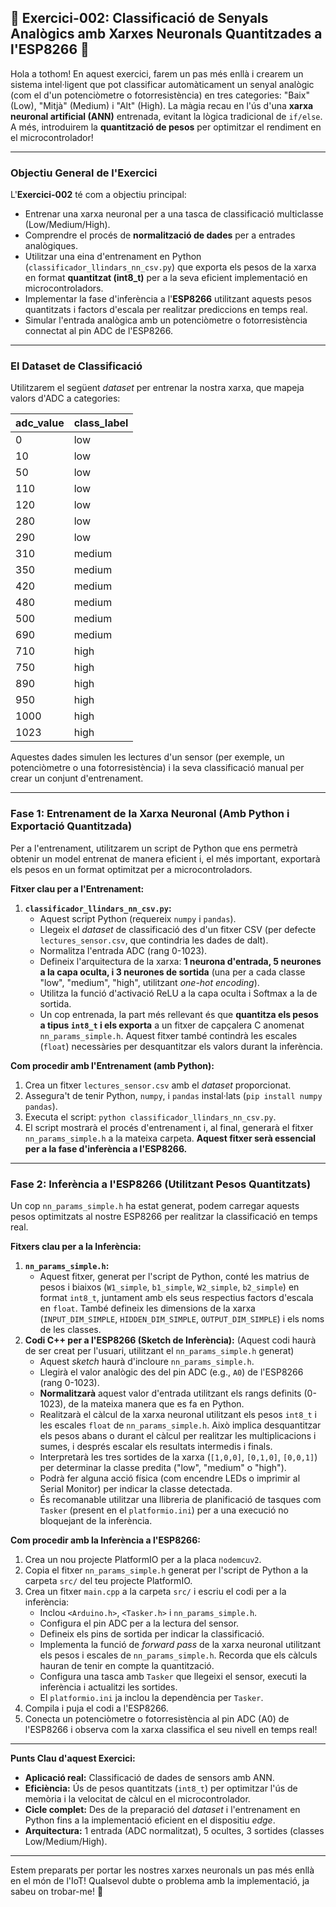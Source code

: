 **🧠 Exercici-002: Classificació de Senyals Analògics amb Xarxes Neuronals Quantitzades a l'ESP8266 🎯**
---

Hola a tothom! En aquest exercici, farem un pas més enllà i crearem un sistema intel·ligent que pot classificar automàticament un senyal analògic (com el d'un potenciòmetre o fotorresistència) en tres categories: "Baix" (Low), "Mitjà" (Medium) i "Alt" (High). La màgia recau en l'ús d'una **xarxa neuronal artificial (ANN)** entrenada, evitant la lògica tradicional de `if/else`. A més, introduirem la **quantització de pesos** per optimitzar el rendiment en el microcontrolador!

---
### **Objectiu General de l'Exercici**

L'**Exercici-002** té com a objectiu principal:

* Entrenar una xarxa neuronal per a una tasca de classificació multiclasse (Low/Medium/High).
* Comprendre el procés de **normalització de dades** per a entrades analògiques.
* Utilitzar una eina d'entrenament en Python (`classificador_llindars_nn_csv.py`) que exporta els pesos de la xarxa en format **quantitzat (int8_t)** per a la seva eficient implementació en microcontroladors.
* Implementar la fase d'inferència a l'**ESP8266** utilitzant aquests pesos quantitzats i factors d'escala per realitzar prediccions en temps real.
* Simular l'entrada analògica amb un potenciòmetre o fotorresistència connectat al pin ADC de l'ESP8266.

---
### **El Dataset de Classificació**

Utilitzarem el següent *dataset* per entrenar la nostra xarxa, que mapeja valors d'ADC a categories:

| adc_value | class_label |
|-----------|-------------|
| 0         | low         |
| 10        | low         |
| 50        | low         |
| 110       | low         |
| 120       | low         |
| 280       | low         |
| 290       | low         |
| 310       | medium      |
| 350       | medium      |
| 420       | medium      |
| 480       | medium      |
| 500       | medium      |
| 690       | medium      |
| 710       | high        |
| 750       | high        |
| 890       | high        |
| 950       | high        |
| 1000      | high        |
| 1023      | high        |


Aquestes dades simulen les lectures d'un sensor (per exemple, un potenciòmetre o una fotorresistència) i la seva classificació manual per crear un conjunt d'entrenament.

---
### **Fase 1: Entrenament de la Xarxa Neuronal (Amb Python i Exportació Quantitzada)**

Per a l'entrenament, utilitzarem un script de Python que ens permetrà obtenir un model entrenat de manera eficient i, el més important, exportarà els pesos en un format optimitzat per a microcontroladors.

**Fitxer clau per a l'Entrenament:**

1.  **`classificador_llindars_nn_csv.py`:**
    * Aquest script Python (requereix `numpy` i `pandas`).
    * Llegeix el *dataset* de classificació des d'un fitxer CSV (per defecte `lectures_sensor.csv`, que contindria les dades de dalt).
    * Normalitza l'entrada ADC (rang 0-1023).
    * Defineix l'arquitectura de la xarxa: **1 neurona d'entrada, 5 neurones a la capa oculta, i 3 neurones de sortida** (una per a cada classe "low", "medium", "high", utilitzant *one-hot encoding*).
    * Utilitza la funció d'activació ReLU a la capa oculta i Softmax a la de sortida.
    * Un cop entrenada, la part més rellevant és que **quantitza els pesos a tipus `int8_t` i els exporta** a un fitxer de capçalera C anomenat `nn_params_simple.h`. Aquest fitxer també contindrà les escales (`float`) necessàries per desquantitzar els valors durant la inferència.

**Com procedir amb l'Entrenament (amb Python):**

1.  Crea un fitxer `lectures_sensor.csv` amb el *dataset* proporcionat.
2.  Assegura't de tenir Python, `numpy`, i `pandas` instal·lats (`pip install numpy pandas`).
3.  Executa el script: `python classificador_llindars_nn_csv.py`.
4.  El script mostrarà el procés d'entrenament i, al final, generarà el fitxer `nn_params_simple.h` a la mateixa carpeta. **Aquest fitxer serà essencial per a la fase d'inferència a l'ESP8266.**

---
### **Fase 2: Inferència a l'ESP8266 (Utilitzant Pesos Quantitzats)**

Un cop `nn_params_simple.h` ha estat generat, podem carregar aquests pesos optimitzats al nostre ESP8266 per realitzar la classificació en temps real.

**Fitxers clau per a la Inferència:**

1.  **`nn_params_simple.h`:**
    * Aquest fitxer, generat per l'script de Python, conté les matrius de pesos i biaixos (`W1_simple`, `b1_simple`, `W2_simple`, `b2_simple`) en format `int8_t`, juntament amb els seus respectius factors d'escala en `float`. També defineix les dimensions de la xarxa (`INPUT_DIM_SIMPLE`, `HIDDEN_DIM_SIMPLE`, `OUTPUT_DIM_SIMPLE`) i els noms de les classes.
2.  **Codi C++ per a l'ESP8266 (Sketch de Inferència):** (Aquest codi haurà de ser creat per l'usuari, utilitzant el `nn_params_simple.h` generat)
    * Aquest *sketch* haurà d'incloure `nn_params_simple.h`.
    * Llegirà el valor analògic des del pin ADC (e.g., `A0`) de l'ESP8266 (rang 0-1023).
    * **Normalitzarà** aquest valor d'entrada utilitzant els rangs definits (0-1023), de la mateixa manera que es fa en Python.
    * Realitzarà el càlcul de la xarxa neuronal utilitzant els pesos `int8_t` i les escales `float` de `nn_params_simple.h`. Això implica desquantitzar els pesos abans o durant el càlcul per realitzar les multiplicacions i sumes, i després escalar els resultats intermedis i finals.
    * Interpretarà les tres sortides de la xarxa (`[1,0,0]`, `[0,1,0]`, `[0,0,1]`) per determinar la classe predita ("low", "medium" o "high").
    * Podrà fer alguna acció física (com encendre LEDs o imprimir al Serial Monitor) per indicar la classe detectada.
    * És recomanable utilitzar una llibreria de planificació de tasques com `Tasker` (present en el `platformio.ini`) per a una execució no bloquejant de la inferència.

**Com procedir amb la Inferència a l'ESP8266:**

1.  Crea un nou projecte PlatformIO per a la placa `nodemcuv2`.
2.  Copia el fitxer `nn_params_simple.h` generat per l'script de Python a la carpeta `src/` del teu projecte PlatformIO.
3.  Crea un fitxer `main.cpp` a la carpeta `src/` i escriu el codi per a la inferència:
    * Inclou `<Arduino.h>`, `<Tasker.h>` i `nn_params_simple.h`.
    * Configura el pin ADC per a la lectura del sensor.
    * Defineix els pins de sortida per indicar la classificació.
    * Implementa la funció de *forward pass* de la xarxa neuronal utilitzant els pesos i escales de `nn_params_simple.h`. Recorda que els càlculs hauran de tenir en compte la quantització.
    * Configura una tasca amb `Tasker` que llegeixi el sensor, executi la inferència i actualitzi les sortides.
    * El `platformio.ini` ja inclou la dependència per `Tasker`.
4.  Compila i puja el codi a l'ESP8266.
5.  Conecta un potenciòmetre o fotorresistència al pin ADC (A0) de l'ESP8266 i observa com la xarxa classifica el seu nivell en temps real!

---
**Punts Clau d'aquest Exercici:**

* **Aplicació real:** Classificació de dades de sensors amb ANN.
* **Eficiència:** Ús de pesos quantitzats (`int8_t`) per optimitzar l'ús de memòria i la velocitat de càlcul en el microcontrolador.
* **Cicle complet:** Des de la preparació del *dataset* i l'entrenament en Python fins a la implementació eficient en el dispositiu *edge*.
* **Arquitectura:** 1 entrada (ADC normalitzat), 5 ocultes, 3 sortides (classes Low/Medium/High).

---
Estem preparats per portar les nostres xarxes neuronals un pas més enllà en el món de l'IoT! Qualsevol dubte o problema amb la implementació, ja sabeu on trobar-me! 🚀


